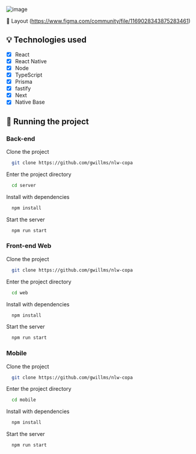 ![image](https://user-images.githubusercontent.com/58200690/199629517-92152ffe-e019-449e-8a5e-96f0cb783c05.png)

🎨 Layout
(https://www.figma.com/community/file/1169028343875283461)

## 💡 Technologies used

- [x] React
- [x] React Native
- [x] Node
- [x] TypeScript
- [x] Prisma
- [x] fastify
- [x] Next
- [x] Native Base

## 🚀 Running the project

### Back-end

Clone the project

```bash
  git clone https://github.com/gwillms/nlw-copa
```

Enter the project directory

```bash
  cd server
```

Install with dependencies

```bash
  npm install
```

Start the server

```bash
  npm run start
```

### Front-end Web

Clone the project

```bash
  git clone https://github.com/gwillms/nlw-copa
```

Enter the project directory

```bash
  cd web
```

Install with dependencies

```bash
  npm install
```

Start the server

```bash
  npm run start
```

### Mobile

Clone the project

```bash
  git clone https://github.com/gwillms/nlw-copa
```

Enter the project directory

```bash
  cd mobile
```

Install with dependencies

```bash
  npm install
```

Start the server

```bash
  npm run start
```

